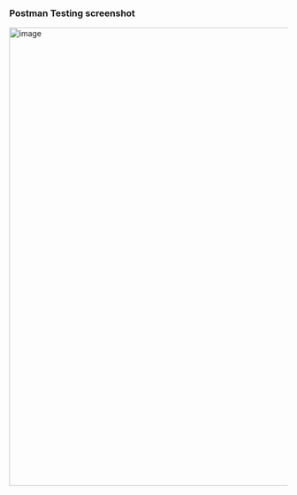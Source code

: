 ### Postman Testing screenshot

<img width="1917" height="828" alt="image" src="https://github.com/user-attachments/assets/50416172-583b-427e-88b8-1d2e441ee44b" />
